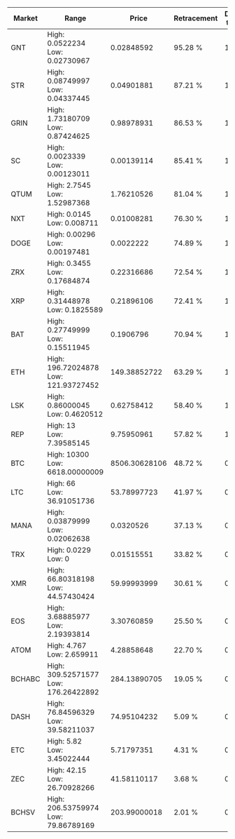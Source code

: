 | Market | Range | Price| Retracement | Doubles to 50% |
| --- | --- | --- | --- | --- |
| GNT | High: 0.0522234<br />Low: 0.02730967 | 0.02848592 | 95.28 % | 1.40 |
| STR | High: 0.08749997<br />Low: 0.04337445 | 0.04901881 | 87.21 % | 1.33 |
| GRIN | High: 1.73180709<br />Low: 0.87424625 | 0.98978931 | 86.53 % | 1.32 |
| SC | High: 0.0023339<br />Low: 0.00123011 | 0.00139114 | 85.41 % | 1.28 |
| QTUM | High: 2.7545<br />Low: 1.52987368 | 1.76210526 | 81.04 % | 1.22 |
| NXT | High: 0.0145<br />Low: 0.008711 | 0.01008281 | 76.30 % | 1.15 |
| DOGE | High: 0.00296<br />Low: 0.00197481 | 0.0022222 | 74.89 % | 1.11 |
| ZRX | High: 0.3455<br />Low: 0.17684874 | 0.22316686 | 72.54 % | 1.17 |
| XRP | High: 0.31448978<br />Low: 0.1825589 | 0.21896106 | 72.41 % | 1.14 |
| BAT | High: 0.27749999<br />Low: 0.15511945 | 0.1906796 | 70.94 % | 1.13 |
| ETH | High: 196.72024878<br />Low: 121.93727452 | 149.38852722 | 63.29 % | 1.07 |
| LSK | High: 0.86000045<br />Low: 0.4620512 | 0.62758412 | 58.40 % | 1.05 |
| REP | High: 13<br />Low: 7.39585145 | 9.75950961 | 57.82 % | 1.04 |
| BTC | High: 10300<br />Low: 6618.00000009 | 8506.30628106 | 48.72 % | 0.00 |
| LTC | High: 66<br />Low: 36.91051736 | 53.78997723 | 41.97 % | 0.00 |
| MANA | High: 0.03879999<br />Low: 0.02062638 | 0.0320526 | 37.13 % | 0.00 |
| TRX | High: 0.0229<br />Low: 0 | 0.01515551 | 33.82 % | 0.00 |
| XMR | High: 66.80318198<br />Low: 44.57430424 | 59.99993999 | 30.61 % | 0.00 |
| EOS | High: 3.68885977<br />Low: 2.19393814 | 3.30760859 | 25.50 % | 0.00 |
| ATOM | High: 4.767<br />Low: 2.659911 | 4.28858648 | 22.70 % | 0.00 |
| BCHABC | High: 309.52571577<br />Low: 176.26422892 | 284.13890705 | 19.05 % | 0.00 |
| DASH | High: 76.84596329<br />Low: 39.58211037 | 74.95104232 | 5.09 % | 0.00 |
| ETC | High: 5.82<br />Low: 3.45022444 | 5.71797351 | 4.31 % | 0.00 |
| ZEC | High: 42.15<br />Low: 26.70928266 | 41.58110117 | 3.68 % | 0.00 |
| BCHSV | High: 206.53759974<br />Low: 79.86789169 | 203.99000018 | 2.01 % | 0.00 |
